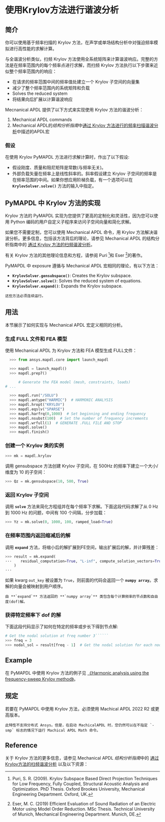 # 使用Krylov方法进行谐波分析

## 简介
你可以使用基于频率扫描的 Krylov 方法，在声学或单场结构分析中对强迫频率模拟进行高性能的求解计算。

与全谐波分析类似，扫频 Krylov 方法使用全系统矩阵来计算谐波响应。完整的方法是在频率范围内的每个频率点进行求解，而扫频 Krylov 方法执行以下步骤来近似整个频率范围内的响应：

- 在请求的频率范围中间的频率值处建立一个 Krylov 子空间的向量集
- 减少了整个频率范围内的系统矩阵和负载
- Solves the reduced system
- 将结果向后扩展以计算谐波响应

Mecnanical APDL 提供了以下方式来实现使用 Krylov 方法的谐波分析：
1. Mechanical APDL commands
2. Mechanical APDL的*结构分析指南*中[通过 Krylov 方法进行的频率扫描谐波分析](https://ansyshelp.ansys.com/account/secured?returnurl=/Views/Secured/corp/v222/en/ans_str/str_Krysweep.html)中描述的APDL宏

### 假设
在使用 Krylov PyMAPDL 方法进行求解计算时，作出了以下假设:

- 假设刚度、质量和阻尼矩阵是常数(与频率无关)。
- 外部负载矢量在频率上是线性斜率的。斜率假设建立 Krylov 子空间的频率是在频率范围的中间。如果你想应用阶梯负载，有一个选项可以在 **`KrylovSolver.solve()`** 方法的输入中指定。

## PyMAPDL 中 Krylov 方法的实现
Krylov 方法的 PyMAPDL 实现为您提供了更高的定制化和灵活性，因为您可以使用 Python 编码的用户自定义子程序来访问子空间向量和简化求解。

如果您不需要定制，您可以使用 Mechanical APDL 命令，用 Krylov 方法解决谐波分析。更多信息，包括该方法背后的理论，请参见 Mechanical APDL 的结构分析指南中的 [通过 Krylov 方法的扫频谐波分析](https://ansyshelp.ansys.com/account/secured?returnurl=/Views/Secured/corp/v222/en/ans_str/str_Krysweep.html)。

有关 Krylov 方法的其他理论信息和方程，请参阅 Puri [^1]和 Eser [^2]的著作。

[^1]:Puri, S. R. (2009). Krylov Subspace Based Direct Projection Techniques for Low Frequency, Fully Coupled, Structural Acoustic Analysis and Optimization. PhD Thesis. Oxford Brookes University, Mechanical Engineering Department. Oxford, UK.
[^2]:Eser, M. C. (2019) Efficient Evaluation of Sound Radiation of an Electric Motor using Model Order Reduction. MSc Thesis. Technical University of Munich, Mechanical Engineering Department. Munich, DE.

PyMAPDL 中 exposure 遵循与 Mechanical APDL 宏相同的理论，有以下方法：

- **`KrylovSolver.gensubspace()`**: Creates the Krylov subspace.
- **`KrylovSolver.solve()`**: Solves the reduced system of equations.
- **`KrylovSolver.expand()`**: Expands the Krylov subspace.

```{warning}
这些方法必须连续运行。
```

## 用法
本节展示了如何实现与 Mechanical APDL 宏定义相同的分析。

### 生成 FULL 文件和 FEA 模型
使用 Mechanical APDL 为 Krylov 方法和 FEA 模型生成 FULL文件：

```python
  >>> from ansys.mapdl.core import launch_mapdl

  >>> mapdl = launch_mapdl()
  >>> mapdl.prep7()

      # Generate the FEA model (mesh, constraints, loads)
# ...

  >>> mapdl.run("/SOLU")
  >>> mapdl.antype("HARMIC")  # HARMONIC ANALYSIS
  >>> mapdl.hropt("KRYLOV")
  >>> mapdl.eqslv("SPARSE")
  >>> mapdl.harfrq(0,1000)  # Set beginning and ending frequency
  >>> mapdl.nsubst(100)  # Set the number of frequency increments
  >>> mapdl.wrfull(1)  # GENERATE .FULL FILE AND STOP
  >>> mapdl.solve()
  >>> mapdl.finish()
```

### 创建一个 Krylov 类的实例

```python
>>> mk = mapdl.krylov
```

调用 gensubspace 方法创建 Krylov 子空间，在 500Hz 的频率下建立一个大小/维度为 10 的子空间：

```python
>>> Qz = mk.gensubspace(10, 500, True)
```

### 返回 Krylov 子空间
调用 **`solve`** 方法来简化方程组并在每个频率下求解。下面这段代码求解了从 0 Hz到 1000 Hz 的问题，中间有 100 个间隔，分步加载：

```python
>>> Yz = mk.solve(0, 1000, 100, ramped_load=True)
```

### 在频率范围内返回缩减后的解
调用 **`expand`** 方法，将缩小后的解扩展到FE空间，输出扩展后的解，并计算残差：

```python
>>> result = mk.expand(
···    residual_computation=True, "L-inf", compute_solution_vectors=True, True
    )
···
```

如果 kwarg `out_key` 被设置为 `True`，则前面的代码会返回一个 **`numpy array`**。求解的向量会被映射到用户顺序。

```{note}
由 **`expand`** 方法返回的 **`numpy array`** 类包含每个计算频率的节点数和自由度(dof)解。
```

### 获得特定频率下 dof 的解

下面这段代码显示了如何在特定的频率或步长下得到节点解:

```python
# Get the nodal solution at freq number 3``````
>>> freq = 3
>>> nodal_sol = result[freq - 1]  # Get the nodal solution for each node
```

## Example
在 PyMAPDL 中使用 Krylov 方法的例子见 [《Harmonic analysis using the frequency-sweep Krylov method》](https://mapdl.docs.pyansys.com/version/stable/examples/extended_examples/Krylov/krylov_example.html#krylov-example)。

## 规定
若要在 PyMAPDL 中使用 Krylov 方法，必须使用 Machical APDL 2022 R2 或更高版本。

```{warning}
此特性不支持分布式 Ansys。但是，在启动 MachicalAPDL 时，您仍然可以在不指定 `-smp` 标志的情况下运行 Machical APDL Math 命令。
```
## Reference
关于 Krylov 方法的更多信息，请参见 Mechanical APDL *结构分析指南*中的 [通过Krylov方法的扫频谐波分析](https://ansyshelp.ansys.com/account/secured?returnurl=/Views/Secured/corp/v222/en/ans_str/str_Krysweep.html) 以及以下资源：


